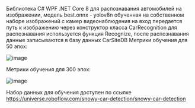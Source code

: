 Библиотека C# WPF .NET Core 8 для распознавания автомобилей на изображении, модель best.onnx - yolov8n обученная на собственном наборе изображений с камер видеонаблюдения
на вход передается путь к изображению через конструктор класса CarRecognition для распознавания используется функция Recognize, после распознавания данные записываются в базу данных CarSiteDB
Метрики обучения для 50 эпох:

![image](https://github.com/70Null07/CarsRecognitionLibrary/assets/76547066/0ed4f07d-a57d-4960-905e-8d9c9d9c86fc)

Метрики обучения для 300 эпох:

![image](https://github.com/70Null07/CarsRecognitionLibrary/assets/76547066/cfb2f18d-838e-4dd4-a6aa-f9ba5cefc8aa)

Набор данных для обучения доступен по ссылке https://universe.roboflow.com/snowy-car-detection/snowy-car-detection
